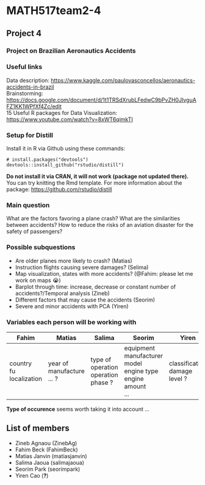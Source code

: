 # MATH517team2-4
## Project 4
### Project on Brazilian Aeronautics Accidents

### Useful links
Data description: https://www.kaggle.com/paulovasconcellos/aeronautics-accidents-in-brazil \
Brainstorming: https://docs.google.com/document/d/1t1TRSdXrubLFedwC9bPvZH0JIvguAFZ1KK1WPfXf4Zc/edit \
15 Useful R packages for Data Visualization: https://www.youtube.com/watch?v=8xWT6qimkTI

### Setup for Distill
Install it in R via Github using these commands:
```
# install.packages("devtools")
devtools::install_github("rstudio/distill")
```
**Do not install it via CRAN, it will not work (package not updated there).** You can try knitting the Rmd template. 
For more information about the package: https://github.com/rstudio/distill

### Main question 
What are the factors favoring a plane crash? What are the similarities between accidents? How to reduce the risks of an aviation disaster for the safety of passengers? 

### Possible subquestions
- Are older planes more likely to crash? (Matias)
- Instruction flights causing severe damages? (Selima)
- Map visualization, states with more accidents? (@Fahim: please let me work on maps :sob:)
- Barplot through time: increase, decrease or constant number of accidents?/Temporal analysis (Zineb)
- Different factors that may cause the accidents (Seorim)
- Severe and minor accidents with PCA (Yiren)

### Variables each person will be working with
| Fahim | Matias | Salima | Seorim | Yiren | Zineb |
| --- | --- | --- | --- | --- | --- |
| country<br>fu<br>localization | year of manufacture<br>... ? | type of operation<br>operation phase ? | equipment<br>manufacturer<br>model<br>engine type<br>engine amount<br> ... | classification<br>damage level ? |  occurence day<br>occurence time |

**Type of occurence** seems worth taking it into account ...

## List of members
- Zineb Agnaou (ZinebAg)
- Fahim Beck (FahimBeck)
- Matias Janvin (matiasjanvin)
- Salima Jaoua (salimajaoua)
- Seorim Park (seorimpark) 
- Yiren Cao (**?**)
